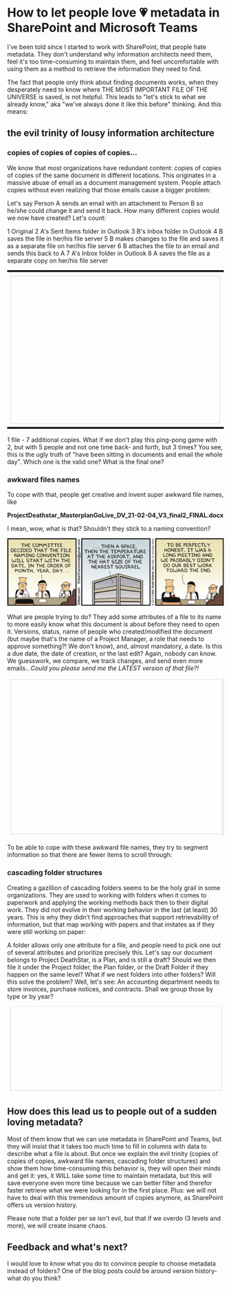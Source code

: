 # How to let people love 💗 metadata in SharePoint and Microsoft Teams

I've been told since I started to work with SharePoint, that people hate metadata. They don't understand why information architects need them, feel it's too time-consuming to maintain them, and feel uncomfortable with using them as a method to retrieve the information they need to find. 

The fact that people only think about finding documents works, when they desperately need to know where THE MOST IMPORTANT FILE OF THE UNIVERSE is saved, is not helpful. This leads to "let's stick to what we already know," aka "we've always done it like this before" thinking. And this means: 

## the evil trinity of lousy information architecture

### copies of copies of copies of copies...

We know that most organizations have redundant content: copies of copies of copies of the same document in different locations. This originates in a massive abuse of email as a document management system. People attach copies without even realizing that those emails cause a bigger problem: 

Let's say Person A sends an email with an attachment to Person B so he/she could change it and send it back. How many different copies would we now have created? Let's count: 

1 Original
2 A's Sent Items folder in Outlook
3 B's Inbox folder in Outlook
4 B saves the file in her/his file server
5 B makes changes to the file and saves it as a separate file on her/his file server
6 B attaches the file to an email and sends this back to A
7 A's Inbox folder in Outlook
8 A saves the file as a separate copy on her/his file server

![sending copies of copies](https://github.com/LuiseFreese/blog/blob/main/media/copies.gif)

1 file - 7 additional copies.  What if we don't play this ping-pong game with 2, but with 5 people and not one time back- and forth, but 3 times? You see, this is the ugly truth of "have been sitting in documents and email the whole day". Which one is the valid one? What is the final one? 

### awkward files names

To cope with that, people get creative and invent super awkward file names, like

**ProjectDeathstar_MasterplanGoLive_DV_21-02-04_V3_final2_FINAL.docx**

I mean, wow, what is that? Shouldn't they stick to a naming convention? 

![naming convention Dilbert](https://github.com/LuiseFreese/blog/blob/main/media/AML-25602_577155_mutable_color.gif)

What are people trying to do? They add some attributes of a file to its name to more easily know what this document is about before they need to open it. Versions, status, name of people who created/modified the document (but maybe that's the name of a Project Manager, a role that needs to approve something?! We don't know), and, almost mandatory, a date. Is this a due date, the date of creation, or the last edit? Again, nobody can know. We guesswork, we compare, we track changes, and send even more emails.. *Could you please send me the LATEST version of that file?!*

![awkward file name contains metadata](https://github.com/LuiseFreese/blog/blob/main/media/metadata.gif)

To be able to cope with these awkward file names, they try to segment information so that there are fewer items to scroll through:

### cascading folder structures

Creating a gazillion of cascading folders seems to be the holy grail in some organizations. They are used to working with folders when it comes to paperwork and applying the working methods back then to their digital work. They did not evolve in their working behavior in the last (at least) 30 years. This is why they didn't find approaches that support retrievability of information, but that map working with papers and that imitates as if they were still working on paper: 

A folder allows only one attribute for a file, and people need to pick one out of several attributes and prioritize precisely this. Let's say our document belongs to Project DeathStar, is a Plan, and is still a draft? Should we then file it under the Project folder, the Plan folder, or the Draft Folder if they happen on the same level? What if we nest folders into other folders? Will this solve the problem? Well, let's see: An accounting department needs to store invoices, purchase notices, and contracts. Shall we group those by type or by year? 

![cascading folder structures](https://github.com/LuiseFreese/blog/blob/main/media/folderstypeandyear.gif)

## How does this lead us to people out of a sudden loving metadata? 

Most of them know that we can use metadata in SharePoint and Teams, but they will insist that it takes too much time to fill in columns with data to describe what a file is about. But once we explain the evil trinity (copies of copies of copies, awkward file names, cascading folder structures) and show them how time-consuming this behavior is, they will open their minds and get it: yes, it WILL take some time to maintain metadata, but this will save everyone even more time because we can better filter and therefor faster retrieve what we were looking for in the first place. Plus: we will not have to deal with this tremendous amount of copies anymore, as SharePoint offers us version history. 

Please note that a folder per se isn't evil, but that if we overdo (3 levels and more), we will create insane chaos. 

## Feedback and what's next? 

I would love to know what you do to convince people to choose metadata instead of folders? One of the blog posts could be around version history- what do you think? 




